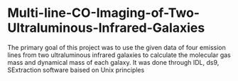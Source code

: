 # Multi-line-CO-Imaging-of-Two-Ultraluminous-Infrared-Galaxies
The primary goal of this project was to use the given data of four emission lines from two ultraluminous infrared galaxies to calculate the molecular gas mass and dynamical mass of each galaxy. It was done through IDL, ds9, SExtraction software baised on Unix principles

